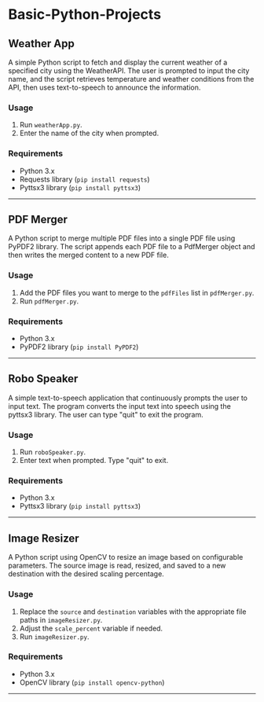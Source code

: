 # Basic-Python-Projects
## Weather App

A simple Python script to fetch and display the current weather of a specified city using the WeatherAPI. The user is prompted to input the city name, and the script retrieves temperature and weather conditions from the API, then uses text-to-speech to announce the information.

### Usage
1. Run `weatherApp.py`.
2. Enter the name of the city when prompted.

### Requirements
- Python 3.x
- Requests library (`pip install requests`)
- Pyttsx3 library (`pip install pyttsx3`)

---

## PDF Merger

A Python script to merge multiple PDF files into a single PDF file using PyPDF2 library. The script appends each PDF file to a PdfMerger object and then writes the merged content to a new PDF file.

### Usage
1. Add the PDF files you want to merge to the `pdfFiles` list in `pdfMerger.py`.
2. Run `pdfMerger.py`.

### Requirements
- Python 3.x
- PyPDF2 library (`pip install PyPDF2`)

---

## Robo Speaker

A simple text-to-speech application that continuously prompts the user to input text. The program converts the input text into speech using the pyttsx3 library. The user can type "quit" to exit the program.

### Usage
1. Run `roboSpeaker.py`.
2. Enter text when prompted. Type "quit" to exit.

### Requirements
- Python 3.x
- Pyttsx3 library (`pip install pyttsx3`)

---

## Image Resizer

A Python script using OpenCV to resize an image based on configurable parameters. The source image is read, resized, and saved to a new destination with the desired scaling percentage.

### Usage
1. Replace the `source` and `destination` variables with the appropriate file paths in `imageResizer.py`.
2. Adjust the `scale_percent` variable if needed.
3. Run `imageResizer.py`.

### Requirements
- Python 3.x
- OpenCV library (`pip install opencv-python`)

---
